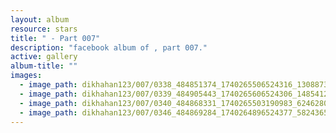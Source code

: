 ```yaml
---
layout: album
resource: stars
title: " - Part 007"
description: "facebook album of , part 007."
active: gallery
album-title: ""
images:
  - image_path: dikhahan123/007/0338_484851374_1740265506524316_1308873784443701208_n.jpg
  - image_path: dikhahan123/007/0339_484905443_1740265606524306_1485412780305345691_n.jpg
  - image_path: dikhahan123/007/0340_484868331_1740265503190983_6246280719976169851_n.jpg
  - image_path: dikhahan123/007/0346_484869284_1740264896524377_5824365969836058664_n.jpg
---
```

